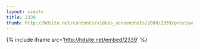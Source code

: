 ```yaml
---
layout: sieutv
title: 2339
thumb: http://hdsite.net/contents/videos_screenshots/2000/2339/preview_360p.mp4.jpg
---
```

{% include iframe src='http://hdsite.net/embed/2339' %}
 
